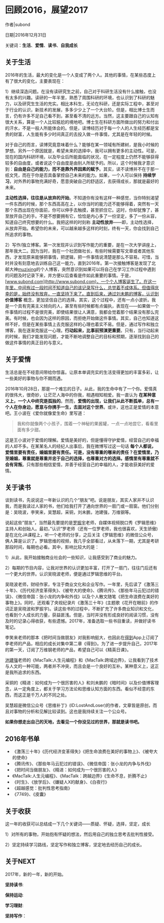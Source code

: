 # 回顾2016，展望2017

作者|subond

日期|2016年12月31日

关键词：**生活**、**爱情**、**读书**、**自我成长**

## 关于生活

2016年的生活，最大的变化是一个人变成了两个人。其他的事情，在某些态度上有了很大的变化，主要表现在：

1）继续深造问题。在没有读研究生之前，自己对于科研生活没有什么接触，也没有太多的兴趣。读研的一年半里，熟悉了周围科研的环境，也认识到了科研的魅力，以及研究生生活的充实。相比本科生，无论在科研，还是实际工程中，甚至对于行业的认识，新技术的发展，多多少少上了一个大台阶。但是，相比博士生而言，仍有许多不足自己看不到，甚至看不清的远方。当然，这主要跟自己的认知有很大关系，算是一个人比较尴尬的境地吧。博士生在科研方面所做出的努力和付出的汗水，不是一般人所能体会的。但是，读博经历对于每一个人的人生经历都是宝贵的财富，人生能有多少时间真正的去投入做一件事情，尤其是在年轻的时候。

对于自己的而言，读博究竟意味着什么？能够在某一领域有所建树，是我小时候的梦想。另外一个原因就是，希望未来的选择中，我可以拥有更多的主动性。可是，现在的国内科研环境，以及毕业后所能面临的状况，在一定程度上仍然不能够获得较多的自由度，或者说这个自由度是由别人所赋予的。所以，这个时候我才意识到：**自由是自己的能力，而不是靠外界因素的赋予**。其实，读不读博并不在于那一纸文凭，而在于你是否具备掌控自己未来的能力。如果，一个人可以保持 **持续学习**，对外界的事物充满好奇，愿意突破自己的舒适区，去获得成长，那就是最好的未来。

**主动性选择，往往是从放弃的开始**。不知道你有没有这样一种感觉，当你特别渴望一件东西的时候，那个东西高高在上，以你当时的能力还不能够得着，突然有一天那个东西出现在你面前，你可以伸手去触摸，甚至抓住它。这时，你却犹豫了，甚至放开自己的手。不是不想要拥有它，恰恰是内心多了一份坚定，多了一份从容，知道自己终究想要的什么。我把这样的时刻称 **主动性放弃**——即，主动性选择，从放弃开始。希望你的未来，可以越来越多这样的时刻，终有一天，你会找到自己所追求的事物。

2）写作/独立博客。第一次发现并认识到写作能力的重要，是在一次大学讲座上，那年我大二。因为当时，我在一个社团做社长，有些时候需要写文章或者其他东西，才发现原来能够把事情，把逻辑，把一件事情说清楚是那么不容易。可惜，当时并没有刻意地去训练自己这一能力，直到2016年。第一次接触博客是发现了北邮大神[muzixing](http://www.muzixing.com/)的个人博客，突然意识到如果可以将自己在学习工作过程中遇到的问题及时记录下来，并方便以后查看是件如此重要的事情。于是，[www.subond.com](http://www.subond.com)，一个个人博客诞生了。在这一年里，中间有过一段时间不知道自己的该记录写什么，总觉着不成体系。但值得庆幸的是，始终没有放弃，一直坚持下来了。直到后来，通过刘未鹏的博客，认识到 **价值博客** 概念，更加坚信自己的选择。其实，这个过程中，还有一点小波折。我是一个具有完美主义倾向的人，甚至有些时候都有点偏执，表现在——如果做一个件事情的过程不是很完美，即使结果很让人满意，我都会觉着那个结果没有那么完美。有时候，也会因为这样的原因，而拒绝开始做这件事情。其实，自己也知道这样不好，但是在某些事情上去克服这样的心理也着实不易。但是，通过写作和独立博客，我在逐渐克服这一心理。**行动起来，比事前预演更重要**。只有，当行动起来的时候，我们才能发现问题，才能不断地调整自己的目标和预期，逐渐找到自己的做这件事情的真正目的与意义。

## 关于爱情

生活总是在不经意间带给你惊喜。让原本单调充实的生活变得更加的丰富多彩，让一些美好的事物与你不期而遇。

2016年10月28日，那是一个难忘的日子。从此，我的生命中有了一个你。爱情真的很伟大，很奇妙，让茫茫人海中的你我，相遇相知相爱。我一直认为 **在某种意义上，一个人中终究是孤独的**。然而，**爱情的出现，让我们从此不断孤单，总有一个人在你身边，愿意与你携手一生，去面对这个世界**。或许，这也正是爱情的本意吧。王小波在《爱你就像爱生命》里写道：

> 我和你就像两个小孩子，围着一个神秘的果酱罐，一点一点地尝它，看看里面有多少甜。

这是王小波对于爱情的理解。爱情是美好的，但是懂得守护爱情，经营自己的幸福的人却不多。在某某名人的经纪人出事后，我在微博写过这一句话 **每个人都说，爱情里要有责任，婚姻里要有责任。可是，没有尊重的哪来的责任？在爱情里，乃至婚姻，尊重就是尊重并忠于自己的选择，也尊重对方的选择。感情里有尊重就不会有背叛**。只有那些相信爱情，并善于经营自己的幸福的人，才能收获美好的爱情。

## 关于读书

谈到读书，先说说这一年新认识的几个“朋友”吧。说是朋友，其实人家并不认识我，而是我读过人家的书，他们给我打开了通向世界的一扇门或一扇窗。他们分别是：吴晓波，李笑来，吴慧超，采铜，刘未鹏，池建强，万维钢等。

说起这些”朋友“，当然最先要提的是[罗振宇](http://baike.baidu.com/link?url=sJZTfgOsBvL_zNceEg9G4I8hVLXjopgU2FEOvfdyT1-_2U5oZHdRljdV_ekCC8qtsfBn3OeJyF5niEyFdZI6RWgUWgXE2JDd2evYZGYytdM5XhehSqI8JHqLzMTxgSQQ)老师，自媒体视频脱口秀《罗辑思维》主持人和创始人。最初，”认识”罗老师（还有一位罗老师，我也很喜欢，天生骄傲)是在北化JA课程上，听一个老师的分享，之后关注《罗辑思维》的微信公众号，俩人算是认识了。罗辑思维的视频，我几乎全部看过，从未落下一期，尤其是考研那段时间，每期也必看。其中，影响比较大的是：

1）从此，我开始接触商业社会的一些知识，让我感受到了商业的魅力。

2）每期的节目内容，让我对世界的认识更加丰富，打开了一扇门，往往门后还有一个更大的世界。认识吴晓波老师，便是通过罗辑思维的平台。

吴晓波老师，财经作家，专注于商业文化和企业写作。一年里，先后读了《激荡三十年》、《历代经济变革得失》、《被夸大的使命》、《腾讯传》、《那些年马云犯过的错误》、《微信帝国：张小龙的内争和外伐》以及个人散文随笔《把生命浪费在美好的事物上》。同时，还观看了央视纪录片《激荡三十年》(主题歌《花开在眼前》的作词正是吴晓波和罗振宇)。读这些书的过程中，不断扩充了许多商业知识和文化，也看到个人成长的力量，获益匪浅。但是，当时并没有形成良好的阅读习惯，没有及时的记录心得收获，有些遗憾。2017年，准备选取一些书目重读，并做好读书笔记。

李笑来老师的那本《把时间当做朋友》对我影响挺大，也因此在[得到](http://www.igetget.com)App上订阅了李老师的产品，相应的成长对集中第二章《得到》。为了进一步提升自己，2017年的第一天，订阅了万维钢老师的产品，希望自己可以《精英日课》。

[池建强](http://baike.baidu.com/item/%E6%B1%A0%E5%BB%BA%E5%BC%BA/9797101)老师的《MacTalk:人生元编程》和《MacTalk:跨域边界》，让我看到了技术与人文的一种可能，两者并不冲突，而且会是一个良好的互补。某种意义上，这正是我所追求的东西。

采铜的《精进：如何成为一个很厉害的人》和刘未鹏的《暗时间》以及价值博客理念，从一定角度上，都关于学习方法论和思维认知方面的东西。看似不经意的东西，而这正是千万人的不同之处。

吴慧超是微信公众号《思维补丁》(ID:LostAndLoser)的作者，文章皆是原创，而且对事物的分析和见解比较读到。这也是我持续关注一个公众号。

**如果你想走出自己的天地，去看见一个你没见过的世界，那就是读书吧。**

## 2016年书单

- 《激荡三十年》《历代经济变革得失》《把生命浪费在美好的事物上》、《被夸大的使命》
- 《腾讯传》、《那些年马云犯过的错误》、《微信帝国：张小龙的内争与外伐》
- 《把时间当做朋友》、《精进：如何成为一个很厉害的人》
- 《MacTalk:人生元编程》、《MacTalk：跨越边界》《生命不息，折腾不止》
- 《时生》、《放学后》、《嫌疑人X的献身》、《白夜行》
- 《超越感觉：批判性思考指南》
- 《7749》、《皮囊》

## 关于收获

这一年的收获可以总结成一下几个关键词——质疑、怀疑，选择，坚定，成长

1）对所有的事物，开始抱有怀疑的想法，然后用自己的独立思考去批判性接受。

2）坚定持续学习路线，坚定写作和独立博客，坚定地去经历自己的成长。

## 关于NEXT

2017年，新的一年，新的开始。

**坚持读书**:

**保持运动**:

**学习理财**:

**坚持写作**：
